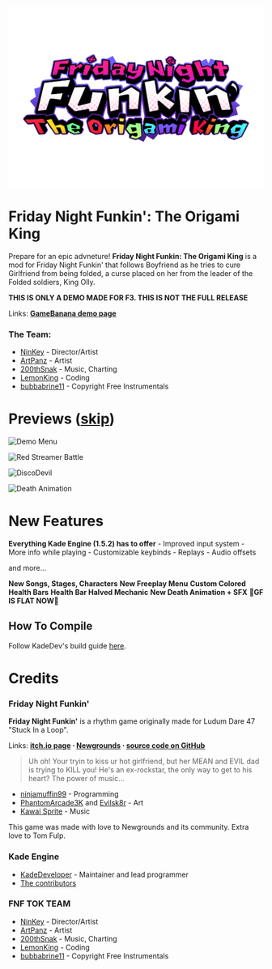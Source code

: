 ﻿
![FNFTOKlogo](assets/preload/images/TheOrigamiKingLogo.png)
 

# Friday Night Funkin': The Origami King


Prepare for an epic advneture! **Friday Night Funkin: The Origami King** is a mod for Friday Night Funkin' that follows Boyfriend as he tries to cure Girlfriend from being folded, a curse placed on her from the leader of the Folded soldiers, King Olly.

**THIS IS ONLY A DEMO MADE FOR F3. THIS IS NOT THE FULL RELEASE**

Links: **[GameBanana demo page](https://gamebanana.com/gamefiles/16761)**

### The Team:
- [NinKey](https://twitter.com/NinKey69) - Director/Artist
- [ArtPanz](https://twitter.com/ArtPanz) - Artist
- [200thSnak](https://twitter.com/200thSnak) - Music, Charting
- [LemonKing](https://twitter.com/1emonking) - Coding
- [bubbabrine11](https://www.youtube.com/c/bubbabrine11/featured) - Copyright Free Instrumentals



# Previews ([skip](#features))

![Demo Menu](https://user-images.githubusercontent.com/84978816/128432171-7cf135eb-ba5a-4a8f-ba1d-de549e04361b.png)

![Red Streamer Battle](https://user-images.githubusercontent.com/84978816/128432236-7fe34406-8d26-47a8-9f8b-6a7df87f233e.png)

![DiscoDevil](https://user-images.githubusercontent.com/84978816/128434054-5feff231-673b-4c4d-b4bd-f9b5dbdbdf27.jpg)

![Death Animation](https://user-images.githubusercontent.com/84978816/128431977-0d506947-b64b-426f-b052-55933274b5a2.gif) 



# New Features

**Everything Kade Engine (1.5.2) has to offer**
	 - Improved input system
	 - More info while playing
	 - Customizable keybinds
	 - Replays
	 - Audio offsets

and more...

**New Songs, Stages, Characters**
**New Freeplay Menu**
**Custom Colored Health Bars**
**Health Bar Halved Mechanic**
**New Death Animation + SFX**
**🚨GF IS FLAT NOW🚨**

## How To Compile

Follow KadeDev's build guide [here](https://kadedev.github.io/Kade-Engine/building).

# Credits
### Friday Night Funkin'
**Friday Night Funkin'** is a rhythm game originally made for Ludum Dare 47 "Stuck In a Loop".

Links: **[itch.io page](https://ninja-muffin24.itch.io/funkin) ⋅ [Newgrounds](https://www.newgrounds.com/portal/view/770371) ⋅ [source code on GitHub](https://github.com/ninjamuffin99/Funkin)**
> Uh oh! Your tryin to kiss ur hot girlfriend, but her MEAN and EVIL dad is trying to KILL you! He's an ex-rockstar, the only way to get to his heart? The power of music... 
 - [ninjamuffin99](https://twitter.com/ninja_muffin99) - Programming
 - [PhantomArcade3K](https://twitter.com/phantomarcade3k) and [Evilsk8r](https://twitter.com/evilsk8r) - Art
 - [Kawai Sprite](https://twitter.com/kawaisprite) - Music

This game was made with love to Newgrounds and its community. Extra love to Tom Fulp.
### Kade Engine
- [KadeDeveloper](https://twitter.com/KadeDeveloper) - Maintainer and lead programmer
- [The contributors](https://github.com/KadeDev/Kade-Engine/graphs/contributors)
### FNF TOK TEAM
- [NinKey](https://twitter.com/NinKey69) - Director/Artist
- [ArtPanz](https://twitter.com/ArtPanz) - Artist
- [200thSnak](https://twitter.com/200thSnak) - Music, Charting
- [LemonKing](https://twitter.com/1emonking) - Coding
- [bubbabrine11](https://www.youtube.com/c/bubbabrine11/featured) - Copyright Free Instrumentals
